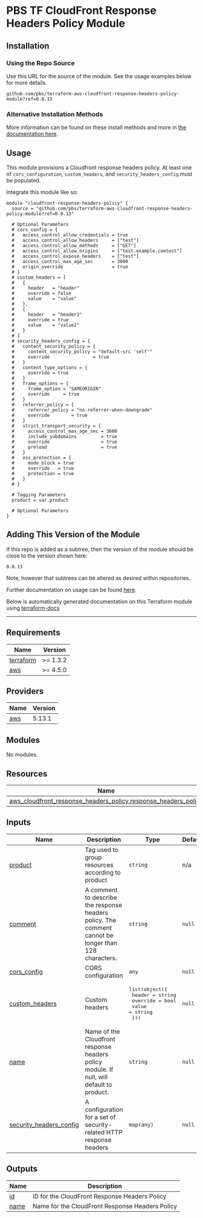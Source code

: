 # PBS TF CloudFront Response Headers Policy Module

## Installation

### Using the Repo Source

Use this URL for the source of the module. See the usage examples below for more details.

```hcl
github.com/pbs/terraform-aws-cloudfront-response-headers-policy-module?ref=0.0.13
```

### Alternative Installation Methods

More information can be found on these install methods and more in [the documentation here](./docs/general/install).

## Usage

This module provisions a Cloudfront response headers policy. At least one of `cors_configuration`, `custom_headers`, and `security_headers_config` must be populated.

Integrate this module like so:

```hcl
module "cloudfront-response-headers-policy" {
  source = "github.com/pbs/terraform-aws-cloudfront-response-headers-policy-module?ref=0.0.13"

  # Optional Parameters
  # cors_config = {
  #   access_control_allow_credentials = true
  #   access_control_allow_headers     = ["test"]
  #   access_control_allow_methods     = ["GET"]
  #   access_control_allow_origins     = ["test.example.comtest"]
  #   access_control_expose_headers    = ["test"]
  #   access_control_max_age_sec       = 3600
  #   origin_override                  = true
  # }
  # custom_headers = [
  #   {
  #     header   = "header"
  #     override = false
  #     value    = "value"
  #   },
  #   {
  #     header   = "header2"
  #     override = true
  #     value    = "value2"
  #   }
  # ]
  # security_headers_config = {
  #   content_security_policy = {
  #     content_security_policy = "default-src 'self'"
  #     override                = true
  #   }
  #   content_type_options = {
  #     override = true
  #   }
  #   frame_options = {
  #     frame_option = "SAMEORIGIN"
  #     override     = true
  #   }
  #   referrer_policy = {
  #     referrer_policy = "no-referrer-when-downgrade"
  #     override        = true
  #   }
  #   strict_transport_security = {
  #     access_control_max_age_sec = 3600
  #     include_subdomains         = true
  #     override                   = true
  #     preload                    = true
  #   }
  #   xss_protection = {
  #     mode_block = true
  #     override   = true
  #     protection = true
  #   }
  # }

  # Tagging Parameters
  product = var.product

  # Optional Parameters
}
```

## Adding This Version of the Module

If this repo is added as a subtree, then the version of the module should be close to the version shown here:

`0.0.13`

Note, however that subtrees can be altered as desired within repositories.

Further documentation on usage can be found [here](./docs).

Below is automatically generated documentation on this Terraform module using [terraform-docs][terraform-docs]

---

[terraform-docs]: https://github.com/terraform-docs/terraform-docs

## Requirements

| Name | Version |
|------|---------|
| <a name="requirement_terraform"></a> [terraform](#requirement\_terraform) | >= 1.3.2 |
| <a name="requirement_aws"></a> [aws](#requirement\_aws) | >= 4.5.0 |

## Providers

| Name | Version |
|------|---------|
| <a name="provider_aws"></a> [aws](#provider\_aws) | 5.13.1 |

## Modules

No modules.

## Resources

| Name | Type |
|------|------|
| [aws_cloudfront_response_headers_policy.response_headers_policy](https://registry.terraform.io/providers/hashicorp/aws/latest/docs/resources/cloudfront_response_headers_policy) | resource |

## Inputs

| Name | Description | Type | Default | Required |
|------|-------------|------|---------|:--------:|
| <a name="input_product"></a> [product](#input\_product) | Tag used to group resources according to product | `string` | n/a | yes |
| <a name="input_comment"></a> [comment](#input\_comment) | A comment to describe the response headers policy. The comment cannot be longer than 128 characters. | `string` | `null` | no |
| <a name="input_cors_config"></a> [cors\_config](#input\_cors\_config) | CORS configuration | `any` | `null` | no |
| <a name="input_custom_headers"></a> [custom\_headers](#input\_custom\_headers) | Custom headers | <pre>list(object({<br>    header   = string<br>    override = bool<br>    value    = string<br>  }))</pre> | `null` | no |
| <a name="input_name"></a> [name](#input\_name) | Name of the Cloudfront response headers policy module. If null, will default to product. | `string` | `null` | no |
| <a name="input_security_headers_config"></a> [security\_headers\_config](#input\_security\_headers\_config) | A configuration for a set of security-related HTTP response headers | `map(any)` | `null` | no |

## Outputs

| Name | Description |
|------|-------------|
| <a name="output_id"></a> [id](#output\_id) | ID for the CloudFront Response Headers Policy |
| <a name="output_name"></a> [name](#output\_name) | Name for the CloudFront Response Headers Policy |

